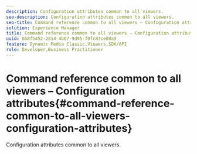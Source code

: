 ```yaml
---
description: Configuration attributes common to all viewers.
seo-description: Configuration attributes common to all viewers.
seo-title: Command reference common to all viewers – Configuration attributes
solution: Experience Manager
title: Command reference common to all viewers – Configuration attributes
uuid: 6b8f5452-2814-4b07-9d95-f0fc83ce00a9
feature: Dynamic Media Classic,Viewers,SDK/API
role: Developer,Business Practitioner
---
```


# Command reference common to all viewers – Configuration attributes{#command-reference-common-to-all-viewers-configuration-attributes}

Configuration attributes common to all viewers.

